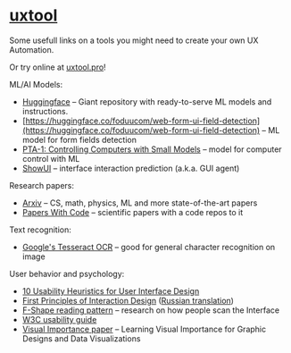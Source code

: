 # [uxtool](https://uxtool.pro)

Some usefull links on a tools you might need to create your own UX Automation.

Or try online at [uxtool.pro](https://uxtool.pro)!

ML/AI Models:

* [Huggingface](https://huggingface.co/) – Giant repository with ready-to-serve ML models and instructions.
* [https://huggingface.co/foduucom/web-form-ui-field-detection](https://huggingface.co/foduucom/web-form-ui-field-detection) – ML model for form fields detection
* [PTA-1: Controlling Computers with Small Models](https://huggingface.co/AskUI/PTA-1) – model for computer control with ML
* [ShowUI](https://huggingface.co/showlab/ShowUI-2B) – interface interaction prediction (a.k.a. GUI agent)

Research papers:
* [Arxiv](https://arxiv.org/) – CS, math, physics, ML and more state-of-the-art papers
* [Papers With Code](https://paperswithcode.com/) – scientific papers with a code repos to it

Text recognition: 

* [Google's Tesseract OCR](https://github.com/tesseract-ocr/tessdoc) – good for general character recognition on image 


User behavior and psychology:

* [10 Usability Heuristics for User Interface Design](https://www.nngroup.com/articles/ten-usability-heuristics/)
* [First Principles of Interaction Design](https://asktog.com/atc/principles-of-interaction-design/) ([Russian translation](https://ashapiro.ru/translations/tog-first-principles/))
* [F-Shape reading pattern](https://www.nngroup.com/articles/f-shaped-pattern-reading-web-content/) – research on how people scan the Interface
* [W3C usability guide](https://www.w3.org/WAI/fundamentals/accessibility-usability-inclusion/)
* [Visual Importance paper](https://arxiv.org/abs/1708.02660) – Learning Visual Importance for Graphic Designs and Data Visualizations
